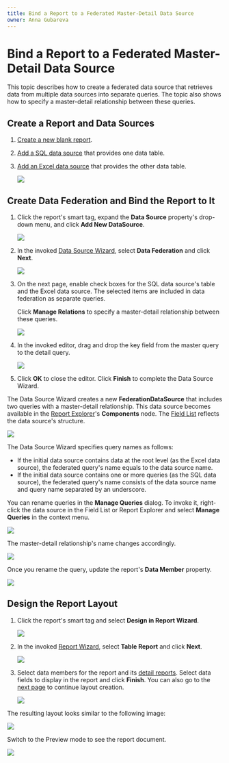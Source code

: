 ```yaml
---
title: Bind a Report to a Federated Master-Detail Data Source
owner: Anna Gubareva
---
```

# Bind a Report to a Federated Master-Detail Data Source

This topic describes how to create a federated data source that retrieves data from multiple data sources into separate queries. The topic also shows how to specify a master-detail relationship between these queries.

## Create a Report and Data Sources

1. [Create a new blank report](../../../../articles/report-designer/report-designer-for-winforms/report-designer-tools/report-wizard/blank-report.md).

2. [Add a SQL data source](../../../../articles/report-designer/report-designer-for-winforms/bind-to-data/bind-a-report-to-a-database.md) that provides one data table.

3. [Add an Excel data source](../../../../articles/report-designer/report-designer-for-winforms/bind-to-data/bind-a-report-to-an-excel-workbook.md) that provides the other data table.

    ![](../../../../images/eurd-federated-datasource-excel-datasource.png)

## Create Data Federation and Bind the Report to It

1. Click the report's smart tag, expand the **Data Source** property's drop-down menu, and click **Add New DataSource**.

    ![](../../../../images/eurd-add-federated-datasource.png)

2. In the invoked [Data Source Wizard](../../../../articles/report-designer/report-designer-for-winforms/report-designer-tools/data-source-wizard.md), select **Data Federation** and click **Next**.

    ![](../../../../images/eurd-data-federation-wizard.png)

3. On the next page, enable check boxes for the SQL data source's table and the Excel data source. The selected items are included in data federation as separate queries.

    Click **Manage Relations** to specify a master-detail relationship between these queries.

    ![](../../../../images/eurd-data-federation-choose-data-for-separate-queries.png)

4. In the invoked editor, drag and drop the key field from the master query to the detail query.

    ![](../../../../images/eurd-data-federation-master-detail-relationship.png)

5. Click **OK** to close the editor. Click **Finish** to complete the Data Source Wizard.

The Data Source Wizard creates a new **FederationDataSource** that includes two queries with a master-detail relationship. This data source becomes available in the [Report Explorer](../../../../articles/report-designer/report-designer-for-winforms/report-designer-tools/ui-panels/report-explorer.md)'s **Components** node. The [Field List](../../../../articles/report-designer/report-designer-for-winforms/report-designer-tools/ui-panels/field-list.md) reflects the data source's structure.

![](../../../../images/eurd-data-federation-master-detail-data-source-structure.png)

The Data Source Wizard specifies query names as follows:

* If the initial data source contains data at the root level (as the Excel data source), the federated query's name equals to the data source name.
* If the initial data source contains one or more queries (as the SQL data source), the federated query's name consists of the data source name and query name separated by an underscore.

You can rename queries in the **Manage Queries** dialog. To invoke it, right-click the data source in the Field List or Report Explorer and select **Manage Queries** in the context menu.

![](../../../../images/eurd-data-federation-master-detail-rename-queries.png)

The master-detail relationship's name changes accordingly.

![](../../../../images/eurd-data-federation-master-detail-new-query-names.png)

Once you rename the query, update the report's **Data Member** property.

![](../../../../images/eurd-data-federation-master-detail-report-data-source-property.png)

## Design the Report Layout

1. Click the report's smart tag and select **Design in Report Wizard**.

    ![](../../../../images/eurd-data-federation-master-detail-design-in-report-wizard.png)

2. In the invoked [Report Wizard](../../../../articles/report-designer/report-designer-for-winforms/report-designer-tools/report-wizard.md), select **Table Report** and click **Next**.

    ![](../../../../images/eurd-data-federation-report-wizard-table-report.png)

3. Select data members for the report and its [detail reports](../../../../articles/report-designer/report-designer-for-winforms/create-popular-reports/create-a-master-detail-report-use-detail-report-bands.md). Select data fields to display in the report and click **Finish**. You can also go to the [next page](../../../../articles/report-designer/report-designer-for-winforms/report-designer-tools/report-wizard/table-report/add-grouping-levels.md) to continue layout creation.

    ![](../../../../images/eurd-data-federation-master-detail-report-wizard-select-fields.png)

The resulting layout looks similar to the following image:

![](../../../../images/eurd-data-federation-master-detail-report-layout-result.png)

Switch to the Preview mode to see the report document.

![](../../../../images/eurd-data-federation-master-detail-report-document-result.png)
